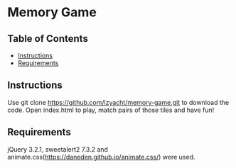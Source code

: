 # Memory Game

## Table of Contents

* [Instructions](#instructions)
* [Requirements](#requirements)

## Instructions

Use git clone https://github.com/lzyacht/memory-game.git to download the code.
Open index.html to play, match pairs of those tiles and have fun!

## Requirements
jQuery 3.2.1, sweetalert2 7.3.2 and animate.css(https://daneden.github.io/animate.css/) were used.
